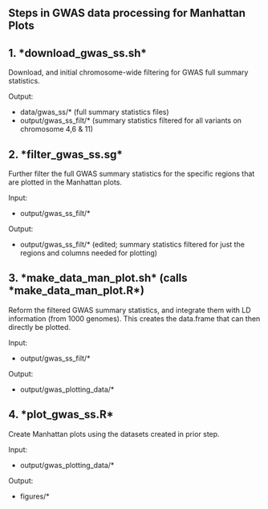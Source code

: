 

## Steps in GWAS data processing for Manhattan Plots 


<h2> 1. *download_gwas_ss.sh* </h2>

Download, and initial chromosome-wide filtering for GWAS full summary statistics. 

Output: 
- data/gwas_ss/* (full summary statistics files)
- output/gwas_ss_filt/* (summary statistics filtered for all variants on chromosome 4,6 & 11)

<h2> 2. *filter_gwas_ss.sg* </h2>

Further filter the full GWAS summary statistics for the specific regions that are plotted in the Manhattan plots. 

Input:
- output/gwas_ss_filt/*

Output: 
- output/gwas_ss_filt/* (edited; summary statistics filtered for just the regions and columns needed for plotting)

<h2> 3. *make_data_man_plot.sh* (calls *make_data_man_plot.R*) </h2>

Reform the filtered GWAS summary statistics, and integrate them with LD information (from 1000 genomes).
This creates the data.frame that can then directly be plotted. 

Input:
- output/gwas_ss_filt/*

Output: 
- output/gwas_plotting_data/*


<h2> 4. *plot_gwas_ss.R* </h2>

Create Manhattan plots using the datasets created in prior step. 

Input:
- output/gwas_plotting_data/*

Output: 
- figures/*


